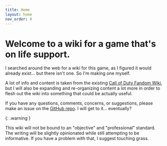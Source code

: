 ```yaml
---
title: Home
layout: home
nav_order: 0
---
```


# Welcome to a wiki for a game that's on life support.

I searched around the web for a wiki for this game, as I figured it would already exist... but there isn't one. So I'm making one myself.

A lot of info and content is taken from the existing [Call of Duty Fandom Wiki](https://callofduty.fandom.com/wiki/DMZ), but I will also be expanding and re-organizing content a lot more in order to flesh out the wiki into something that could be actually useful.

If you have any questions, comments, concerns, or suggestions, please make an issue on the [GitHub repo](https://github.com/kyokyoknutt/dmz-wiki). I will get to it... eventually?

{: .warning }

This wiki will not be bound to an "objective" and "professional" standard. The writing will be slightly opinionated while still attempting to be informative. If you have a problem with that, I suggest touching grass.
